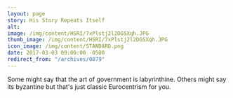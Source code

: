 ```yaml
---
layout: page
story: His Story Repeats Itself
alt:
image: /img/content/HSRI/7xPlstj2l2DGSXqh.JPG
thumb_image: /img/content/HSRI/7xPlstj2l2DGSXqh.JPG
icon_image: /img/content/STANDARD.png
date: 2017-03-03 09:00:00 -0500
redirect_from: "/archives/0079"
---
```

Some might say that the art of government is labyrinthine. Others might say its byzantine but that's just classic Eurocentrism for you.
